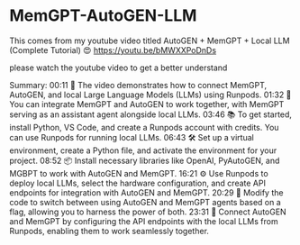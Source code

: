 # MemGPT-AutoGEN-LLM
This comes from my youtube video titled
AutoGEN + MemGPT + Local LLM (Complete Tutorial) 😍
https://youtu.be/bMWXXPoDnDs

please watch the youtube video to get a better understand

Summary:
00:11 🚀 The video demonstrates how to connect MemGPT, AutoGEN, and local Large Language Models (LLMs) using Runpods.
01:32 🤖 You can integrate MemGPT and AutoGEN to work together, with MemGPT serving as an assistant agent alongside local LLMs.
03:46 📚 To get started, install Python, VS Code, and create a Runpods account with credits. You can use Runpods for running local LLMs.
06:43 🛠️ Set up a virtual environment, create a Python file, and activate the environment for your project.
08:52 📦 Install necessary libraries like OpenAI, PyAutoGEN, and MGBPT to work with AutoGEN and MemGPT.
16:21 ⚙️ Use Runpods to deploy local LLMs, select the hardware configuration, and create API endpoints for integration with AutoGEN and MemGPT.
20:29 🔄 Modify the code to switch between using AutoGEN and MemGPT agents based on a flag, allowing you to harness the power of both.
23:31 🤝 Connect AutoGEN and MemGPT by configuring the API endpoints with the local LLMs from Runpods, enabling them to work seamlessly together.
